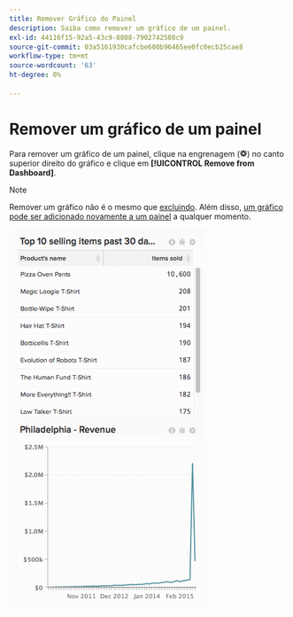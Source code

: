 ```yaml
---
title: Remover Gráfico do Painel
description: Saiba como remover um gráfico de um painel.
exl-id: 44116f15-92a5-43c9-8808-7902742508c9
source-git-commit: 03a5161930cafcbe600b96465ee0fc0ecb25cae8
workflow-type: tm+mt
source-wordcount: '63'
ht-degree: 0%

---
```


# Remover um gráfico de um painel

Para remover um gráfico de um painel, clique na engrenagem (![](../../assets/gear-icon.png)) no canto superior direito do gráfico e clique em **[!UICONTROL Remove from Dashboard]**.

>[!NOTE]
>
>Remover um gráfico não é o mesmo que [excluindo](../../data-user/dashboards/delete-chart.md). Além disso, [um gráfico pode ser adicionado novamente a um painel](../../data-user/dashboards/add-charts-dashboard.md) a qualquer momento.

![remover gráfico](../../assets/Removing_Charts_from_Dashboards.gif)
